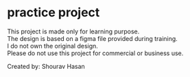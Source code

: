 # practice project

This project is made only for learning purpose.  
The design is based on a figma file provided during training.  
I do not own the original design.  
Please do not use this project for commercial or business use.

Created by: Shourav Hasan  